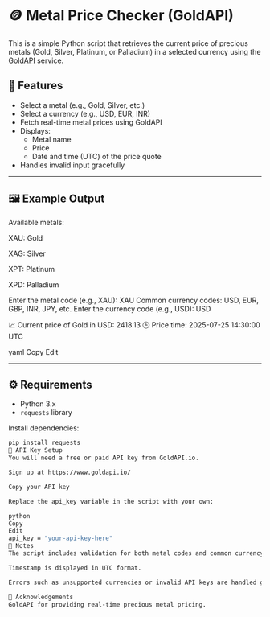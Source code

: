 # 🪙 Metal Price Checker (GoldAPI)

This is a simple Python script that retrieves the current price of precious metals (Gold, Silver, Platinum, or Palladium) in a selected currency using the [GoldAPI](https://www.goldapi.io/) service.

## 🚀 Features

- Select a metal (e.g., Gold, Silver, etc.)
- Select a currency (e.g., USD, EUR, INR)
- Fetch real-time metal prices using GoldAPI
- Displays:
  - Metal name
  - Price
  - Date and time (UTC) of the price quote
- Handles invalid input gracefully

---

## 🖼️ Example Output

Available metals:

XAU: Gold

XAG: Silver

XPT: Platinum

XPD: Palladium

Enter the metal code (e.g., XAU): XAU
Common currency codes: USD, EUR, GBP, INR, JPY, etc.
Enter the currency code (e.g., USD): USD

📈 Current price of Gold in USD: 2418.13
🕒 Price time: 2025-07-25 14:30:00 UTC

yaml
Copy
Edit

---

## ⚙️ Requirements

- Python 3.x
- `requests` library

Install dependencies:

```bash
pip install requests
🔑 API Key Setup
You will need a free or paid API key from GoldAPI.io.

Sign up at https://www.goldapi.io/

Copy your API key

Replace the api_key variable in the script with your own:

python
Copy
Edit
api_key = "your-api-key-here"
🧠 Notes
The script includes validation for both metal codes and common currency codes.

Timestamp is displayed in UTC format.

Errors such as unsupported currencies or invalid API keys are handled gracefully.

🙌 Acknowledgements
GoldAPI for providing real-time precious metal pricing.
